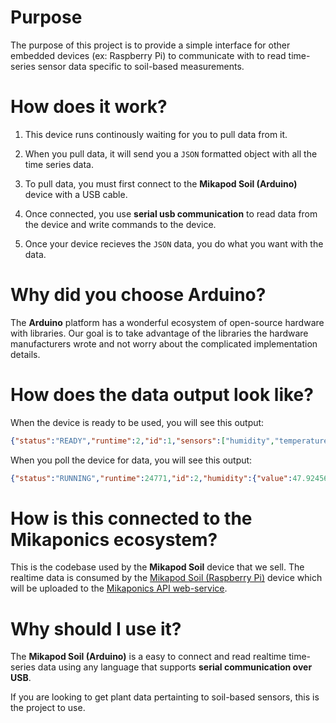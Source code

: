 # Purpose

The purpose of this project is to provide a simple interface for other embedded devices (ex: Raspberry Pi) to communicate with to read time-series sensor data specific to soil-based measurements.

# How does it work?

1. This device runs continously waiting for you to pull data from it.

2. When you pull data, it will send you a ``JSON`` formatted object with all the time series data.

3. To pull data, you must first connect to the **Mikapod Soil (Arduino)** device with a USB cable.

4. Once connected, you use **serial usb communication** to read data from the device and write commands to the device.

5. Once your device recieves the ``JSON`` data, you do what you want with the data.


# Why did you choose Arduino?

The **Arduino** platform has a wonderful ecosystem of open-source hardware with libraries. Our goal is to take advantage of the libraries the hardware manufacturers wrote and not worry about the complicated implementation details.

# How does the data output look like?

When the device is ready to be used, you will see this output:

```json
{"status":"READY","runtime":2,"id":1,"sensors":["humidity","temperature","pressure","illuminance","soil"]}
```

When you poll the device for data, you will see this output:

```json
{"status":"RUNNING","runtime":24771,"id":2,"humidity":{"value":47.92456,"unit":"%","status":1,"error":""},"temperature_primary":{"value":80.47031,"unit":"F","status":1,"error":""},"pressure":{"value":0,"unit":"Pa","status":1,"error":""},"temperature_secondary":{"value":78.2375,"unit":"F","status":1,"error":""},"altitude":{"value":80440.25,"unit":"ft","status":1,"error":""},"illuminance":{"value":0.040305,"unit":"V","status":1,"error":""},"soil_moisture":{"value":697,"unit":"SIG","status":1,"error":""}}
```

# How is this connected to the Mikaponics ecosystem?

This is the codebase used by the **Mikapod Soil** device that we sell. The realtime data is consumed by the [Mikapod Soil (Raspberry Pi)](https://github.com) device which will be uploaded to the [Mikaponics API web-service](https://github.com/mikaponics/mikaponics-back).


# Why should I use it?
The **Mikapod Soil (Arduino)** is a easy to connect and read realtime time-series data using any language that supports **serial communication over USB**.

If you are looking to get plant data pertainting to soil-based sensors, this is the project to use.

